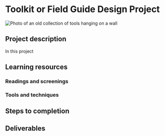 # Toolkit or Field Guide Design Project
![Photo of an old collection of tools hanging on a wall](https://unsplash.it/3000/1500?image=284)
## Project description
In this project
## Learning resources
### Readings and screenings
### Tools and techniques
## Steps to completion
## Deliverables